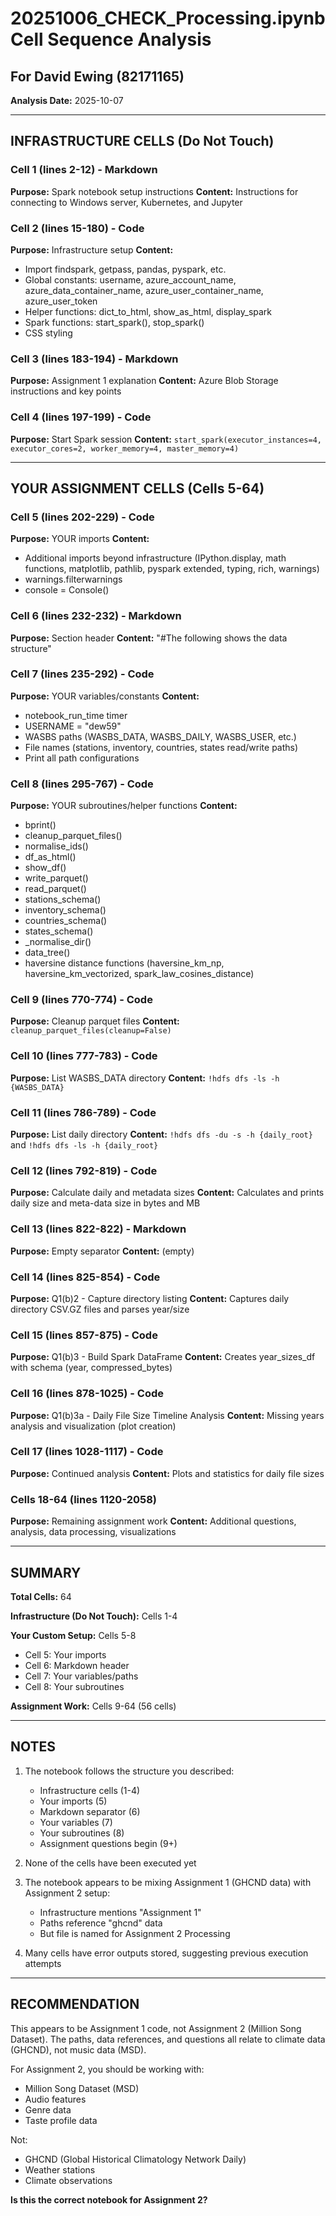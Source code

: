 # 20251006_CHECK_Processing.ipynb Cell Sequence Analysis
## For David Ewing (82171165)
**Analysis Date:** 2025-10-07

---

## INFRASTRUCTURE CELLS (Do Not Touch)

### Cell 1 (lines 2-12) - Markdown
**Purpose:** Spark notebook setup instructions
**Content:** Instructions for connecting to Windows server, Kubernetes, and Jupyter

### Cell 2 (lines 15-180) - Code  
**Purpose:** Infrastructure setup
**Content:**
- Import findspark, getpass, pandas, pyspark, etc.
- Global constants: username, azure_account_name, azure_data_container_name, azure_user_container_name, azure_user_token
- Helper functions: dict_to_html, show_as_html, display_spark
- Spark functions: start_spark(), stop_spark()
- CSS styling

### Cell 3 (lines 183-194) - Markdown
**Purpose:** Assignment 1 explanation
**Content:** Azure Blob Storage instructions and key points

### Cell 4 (lines 197-199) - Code
**Purpose:** Start Spark session
**Content:** `start_spark(executor_instances=4, executor_cores=2, worker_memory=4, master_memory=4)`

---

## YOUR ASSIGNMENT CELLS (Cells 5-64)

### Cell 5 (lines 202-229) - Code
**Purpose:** YOUR imports
**Content:**
- Additional imports beyond infrastructure (IPython.display, math functions, matplotlib, pathlib, pyspark extended, typing, rich, warnings)
- warnings.filterwarnings
- console = Console()

### Cell 6 (lines 232-232) - Markdown
**Purpose:** Section header
**Content:** "#The following shows the data structure"

### Cell 7 (lines 235-292) - Code
**Purpose:** YOUR variables/constants
**Content:**
- notebook_run_time timer
- USERNAME = "dew59"
- WASBS paths (WASBS_DATA, WASBS_DAILY, WASBS_USER, etc.)
- File names (stations, inventory, countries, states read/write paths)
- Print all path configurations

### Cell 8 (lines 295-767) - Code
**Purpose:** YOUR subroutines/helper functions
**Content:**
- bprint()
- cleanup_parquet_files()
- normalise_ids()
- df_as_html()
- show_df()
- write_parquet()
- read_parquet()
- stations_schema()
- inventory_schema()
- countries_schema()
- states_schema()
- _normalise_dir()
- data_tree()
- haversine distance functions (haversine_km_np, haversine_km_vectorized, spark_law_cosines_distance)

### Cell 9 (lines 770-774) - Code
**Purpose:** Cleanup parquet files
**Content:** `cleanup_parquet_files(cleanup=False)`

### Cell 10 (lines 777-783) - Code
**Purpose:** List WASBS_DATA directory
**Content:** `!hdfs dfs -ls -h {WASBS_DATA}`

### Cell 11 (lines 786-789) - Code
**Purpose:** List daily directory
**Content:** `!hdfs dfs -du -s -h {daily_root}` and `!hdfs dfs -ls -h {daily_root}`

### Cell 12 (lines 792-819) - Code
**Purpose:** Calculate daily and metadata sizes
**Content:** Calculates and prints daily size and meta-data size in bytes and MB

### Cell 13 (lines 822-822) - Markdown
**Purpose:** Empty separator
**Content:** (empty)

### Cell 14 (lines 825-854) - Code
**Purpose:** Q1(b)2 - Capture directory listing
**Content:** Captures daily directory CSV.GZ files and parses year/size

### Cell 15 (lines 857-875) - Code
**Purpose:** Q1(b)3 - Build Spark DataFrame
**Content:** Creates year_sizes_df with schema (year, compressed_bytes)

### Cell 16 (lines 878-1025) - Code
**Purpose:** Q1(b)3a - Daily File Size Timeline Analysis
**Content:** Missing years analysis and visualization (plot creation)

### Cell 17 (lines 1028-1117) - Code
**Purpose:** Continued analysis
**Content:** Plots and statistics for daily file sizes

### Cells 18-64 (lines 1120-2058)
**Purpose:** Remaining assignment work
**Content:** Additional questions, analysis, data processing, visualizations

---

## SUMMARY

**Total Cells:** 64

**Infrastructure (Do Not Touch):** Cells 1-4

**Your Custom Setup:** Cells 5-8
- Cell 5: Your imports
- Cell 6: Markdown header
- Cell 7: Your variables/paths
- Cell 8: Your subroutines

**Assignment Work:** Cells 9-64 (56 cells)

---

## NOTES

1. The notebook follows the structure you described:
   - Infrastructure cells (1-4)
   - Your imports (5)
   - Markdown separator (6)
   - Your variables (7)
   - Your subroutines (8)
   - Assignment questions begin (9+)

2. None of the cells have been executed yet

3. The notebook appears to be mixing Assignment 1 (GHCND data) with Assignment 2 setup:
   - Infrastructure mentions "Assignment 1"
   - Paths reference "ghcnd" data
   - But file is named for Assignment 2 Processing

4. Many cells have error outputs stored, suggesting previous execution attempts

---

## RECOMMENDATION

This appears to be Assignment 1 code, not Assignment 2 (Million Song Dataset). The paths, data references, and questions all relate to climate data (GHCND), not music data (MSD).

For Assignment 2, you should be working with:
- Million Song Dataset (MSD)
- Audio features
- Genre data
- Taste profile data

Not:
- GHCND (Global Historical Climatology Network Daily)
- Weather stations
- Climate observations

**Is this the correct notebook for Assignment 2?**
